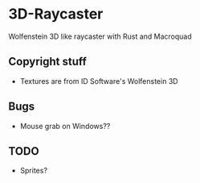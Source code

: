 # 3D-Raycaster

Wolfenstein 3D like raycaster with Rust and Macroquad

## Copyright stuff

- Textures are from ID Software's Wolfenstein 3D

## Bugs

- Mouse grab on Windows??

## TODO

- Sprites?
